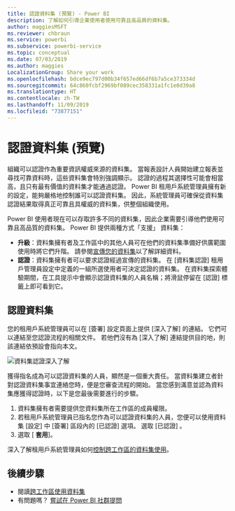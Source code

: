 ```yaml
---
title: 認證資料集 (預覽) - Power BI
description: 了解如何引導企業使用者使用可靠且高品質的資料集。
author: maggiesMSFT
ms.reviewer: chbraun
ms.service: powerbi
ms.subservice: powerbi-service
ms.topic: conceptual
ms.date: 07/03/2019
ms.author: maggies
LocalizationGroup: Share your work
ms.openlocfilehash: bdce9ec797d00b34f657ed66df6b7a5ce373334d
ms.sourcegitcommit: 64c860fcbf2969bf089cec358331a1fc1e0d39a8
ms.translationtype: HT
ms.contentlocale: zh-TW
ms.lasthandoff: 11/09/2019
ms.locfileid: "73877151"
---
```

# <a name="certify-datasets-preview"></a>認證資料集 (預覽)

組織可以認證作為重要資訊權威來源的資料集。 當報表設計人員開始建立報表並尋找可靠資料時，這些資料集會特別強調顯示。 認證的過程其選擇性可能會相當高，且只有最有價值的資料集才能通過認證。 Power BI 租用戶系統管理員擁有新的設定，能夠嚴格地控制誰可以認證資料集。 因此，系統管理員可確保從資料集認證結果取得真正可靠且具權威的資料集，供整個組織使用。

Power BI 使用者現在可以存取許多不同的資料集，因此企業需要引導他們使用可靠且高品質的資料集。 Power BI 提供兩種方式「支援」  資料集：

- **升級**：資料集擁有者及工作區中的其他人員可在他們的資料集準備好供廣範圍使用時將它們升階。 請參閱[宣傳您的資料集](service-datasets-promote.md)以了解詳細資料。 
- **認證**：資料集擁有者可以要求認證經過宣傳的資料集。 在 [資料集認證]  租用戶管理員設定中定義的一組所選使用者可決定認證的資料集。 在資料集探索體驗期間，在工具提示中會顯示認證資料集的人員名稱；將滑鼠停留在 [認證]  標籤上即可看到它。

## <a name="certify-a-dataset"></a>認證資料集

您的租用戶系統管理員可以在 [簽署]  設定頁面上提供 [深入了解]  的連結。  它們可以連結至您認證流程的相關文件。 若他們沒有為 [深入了解]  連結提供目的地，則該連結依預設會指向本文。

![資料集認證深入了解](media/service-datasets-certify-promote/power-bi-dataset-learn-more-certification.png)

獲得指名成為可以認證資料集的人員，顯然是一個重大責任。 當資料集建立者針對認證資料集事宜連絡您時，便是您審查流程的開始。 當您感到滿意並認為資料集應獲得認證時，以下是您最後需要進行的步驟。

1. 資料集擁有者需要提供您資料集所在工作區的成員權限。
1. 若租用戶系統管理員已指名您作為可以認證資料集的人員，您便可以使用資料集 [設定]  中 [簽署]  區段內的 [已認證]  選項。 選取 [已認證]  。
1. 選取 [ **套用**]。

深入了解租用戶系統管理員如何[控制跨工作區的資料集使用](service-datasets-admin-across-workspaces.md)。

## <a name="next-steps"></a>後續步驟

* 閱讀[跨工作區使用資料集](service-datasets-across-workspaces.md)
* 有問題嗎？ [嘗試在 Power BI 社群提問](https://community.powerbi.com/)
